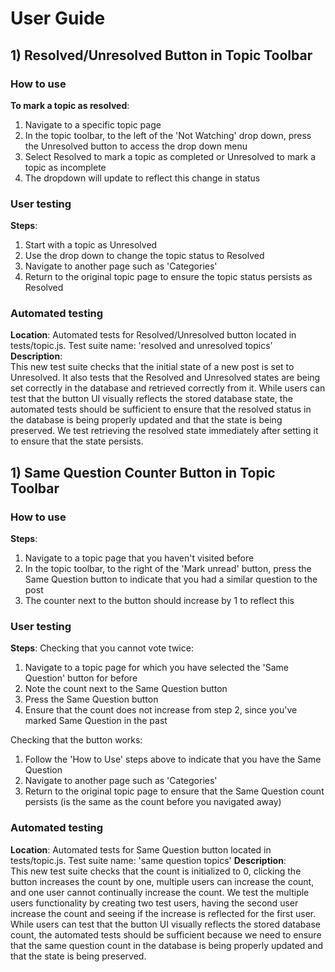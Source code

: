 # User Guide

## 1) Resolved/Unresolved Button in Topic Toolbar
### How to use
**To mark a topic as resolved**:
1) Navigate to a specific topic page
2) In the topic toolbar, to the left of the 'Not Watching' drop down, press the Unresolved button to access the drop down menu
3) Select Resolved to mark a topic as completed or Unresolved to mark a topic as incomplete
4) The dropdown will update to reflect this change in status
### User testing
**Steps**:
1) Start with a topic as Unresolved
2) Use the drop down to change the topic status to Resolved
3) Navigate to another page such as 'Categories'
4) Return to the original topic page to ensure the topic status persists as Resolved
### Automated testing
**Location**: Automated tests for Resolved/Unresolved button located in tests/topic.js. Test suite name: 'resolved and unresolved topics'
**Description**:<br> 
This new test suite checks that the initial state of a new post is set to Unresolved. It also tests that the Resolved and Unresolved states are being set correctly in the database and retrieved correctly from it.
While users can test that the button UI visually reflects the stored database state, the automated tests should be sufficient to ensure that the resolved status in the database is being properly updated and that the state is being preserved. We test retrieving the resolved state immediately after setting it to ensure that the state persists.

## 1) Same Question Counter Button in Topic Toolbar
### How to use
**Steps**:
1) Navigate to a topic page that you haven't visited before
2) In the topic toolbar, to the right of the 'Mark unread' button, press the Same Question button to indicate that you had a similar question to the post
3) The counter next to the button should increase by 1 to reflect this
### User testing
**Steps**:
Checking that you cannot vote twice:
1) Navigate to a topic page for which you have selected the 'Same Question' button for before
2) Note the count next to the Same Question button
3) Press the Same Question button
4) Ensure that the count does not increase from step 2, since you've marked Same Question in the past

Checking that the button works:
1) Follow the 'How to Use' steps above to indicate that you have the Same Question
2) Navigate to another page such as 'Categories'
3) Return to the original topic page to ensure that the Same Question count persists (is the same as the count before you navigated away) 
### Automated testing
**Location**: Automated tests for Same Question button located in tests/topic.js. Test suite name: 'same question topics'
**Description**:<br>
This new test suite checks that the count is initialized to 0, clicking the button increases the count by one, multiple users can increase the count, and one user cannot continually increase the count. We test the multiple users functionality by creating two test users, having the second user increase the count and seeing if the increase is reflected for the first user.
While users can test that the button UI visually reflects the stored database count, the automated tests should be sufficient because we need to ensure that the same question count in the database is being properly updated and that the state is being preserved.